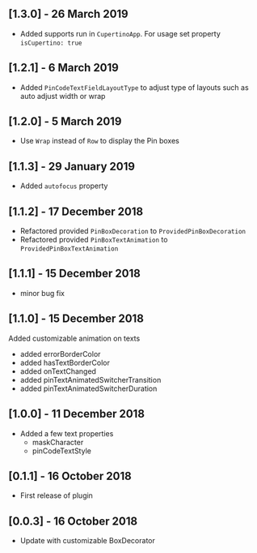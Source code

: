 ## [1.3.0] - 26 March 2019
* Added supports run in `CupertinoApp`. For usage set property `isCupertino: true`

## [1.2.1] - 6 March 2019
* Added `PinCodeTextFieldLayoutType` to adjust type of layouts such as 
auto adjust width or wrap 

## [1.2.0] - 5 March 2019
* Use `Wrap` instead of `Row` to display the Pin boxes


## [1.1.3] - 29 January 2019
* Added `autofocus` property

## [1.1.2] - 17 December 2018
* Refactored provided `PinBoxDecoration` to `ProvidedPinBoxDecoration`
* Refactored provided `PinBoxTextAnimation` to `ProvidedPinBoxTextAnimation`

## [1.1.1] - 15 December 2018
* minor bug fix

## [1.1.0] - 15 December 2018
Added customizable animation on texts
* added errorBorderColor
* added hasTextBorderColor
* added onTextChanged
* added pinTextAnimatedSwitcherTransition
* added pinTextAnimatedSwitcherDuration

## [1.0.0] - 11 December 2018
* Added a few text properties
    * maskCharacter
    * pinCodeTextStyle

## [0.1.1] - 16 October 2018

* First release of plugin

## [0.0.3] - 16 October 2018
* Update with customizable BoxDecorator